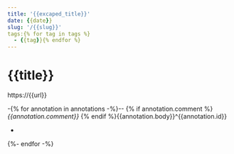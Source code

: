 ```yaml
---
title: '{{excaped_title}}'
date: {{date}}
slug: '/{{slug}}'
tags:{% for tag in tags %}
  - {{tag}}{% endfor %}
---
```

# {{title}}

https://{{url}}

-{% for annotation in annotations -%}--
{% if annotation.comment %}_{{annotation.comment}}_ {% endif %}{{annotation.body}}^{{annotation.id}}

-   
{%- endfor -%} 